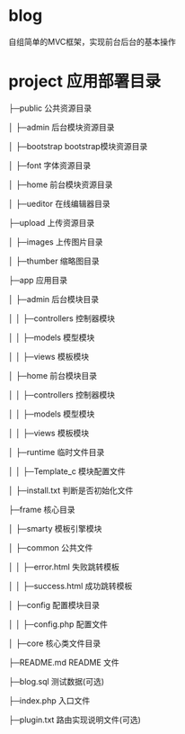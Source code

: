 # blog
自组简单的MVC框架，实现前台后台的基本操作

# project  应用部署目录
├─public           	    公共资源目录

│  ├─admin             	后台模块资源目录

│  ├─bootstrap          bootstrap模块资源目录

│  ├─font             	字体资源目录

│  ├─home             	前台模块资源目录

│  ├─ueditor            在线编辑器目录

├─upload           	    上传资源目录

│  ├─images             上传图片目录

│  ├─thumber            缩略图目录

├─app           		    应用目录

│  ├─admin             	后台模块目录

│  │  ├─controllers     控制器模块

│  │  ├─models      		模型模块

│  │  ├─views      			模板模块

│  ├─home             	前台模块目录

│  │  ├─controllers     控制器模块

│  │  ├─models      		模型模块

│  │  ├─views      			模板模块

│  ├─runtime           	临时文件目录

│  │  ├─Template_c      模块配置文件

│  ├─install.txt        判断是否初始化文件

├─frame           	    核心目录

│  ├─smarty      			  模板引擎模块

│  ├─common      		    公共文件

│  │  ├─error.html      失败跳转模板

│  │  ├─success.html    成功跳转模板

│  ├─config      		    配置模块目录

│  │  ├─config.php      配置文件

│  ├─core     			    核心类文件目录

├─README.md             README 文件

├─blog.sql              测试数据(可选)

├─index.php             入口文件

├─plugin.txt            路由实现说明文件(可选)

